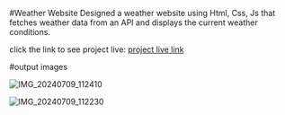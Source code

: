 #Weather Website
Designed  a weather website using Html, Css, Js that fetches weather data from an API and displays the current weather conditions.

click the link to see project live:
[project live link](https://lavanyamargam.github.io/Bharath_internship_Webdevelopement_Weather_website/)

#output images

![IMG_20240709_112410](https://github.com/Lavanyamargam/Bharath_internship_Webdevelopement_Weather_website/assets/168348809/fc931ccf-6899-4263-ac24-72e8172847ed)




![IMG_20240709_112230](https://github.com/Lavanyamargam/Bharath_internship_Webdevelopement_Weather_website/assets/168348809/99250be1-7698-4f7e-8104-de8b1a7ad814)
